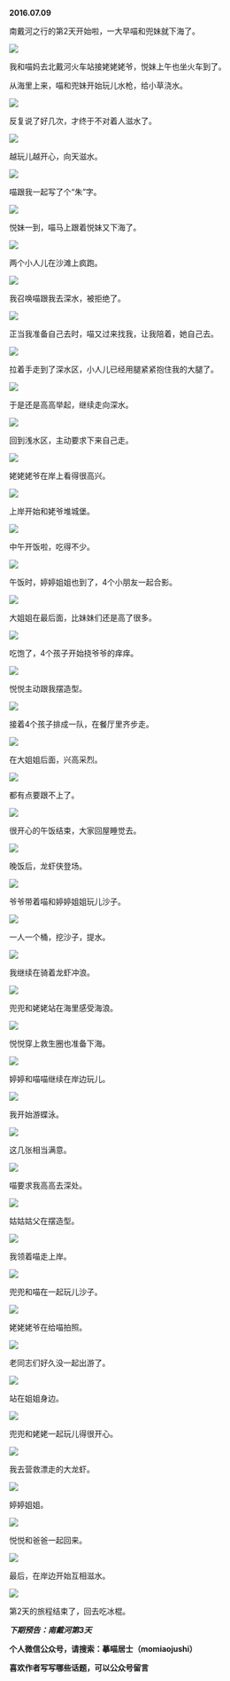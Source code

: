 
          
            
**2016.07.09**

南戴河之行的第2天开始啦，一大早喵和兜妹就下海了。




![](//upload-images.jianshu.io/upload_images/51001-da8157a2af535521.jpg)




我和喵妈去北戴河火车站接姥姥姥爷，悦妹上午也坐火车到了。

从海里上来，喵和兜妹开始玩儿水枪，给小草浇水。




![](//upload-images.jianshu.io/upload_images/51001-c87c9663fb3506a4.jpg)




反复说了好几次，才终于不对着人滋水了。




![](//upload-images.jianshu.io/upload_images/51001-ad505d8674646d84.jpg)




越玩儿越开心，向天滋水。




![](//upload-images.jianshu.io/upload_images/51001-4c79ea0271a8ca41.jpg)




喵跟我一起写了个“朱”字。




![](//upload-images.jianshu.io/upload_images/51001-c629639787e8876e.jpg)




悦妹一到，喵马上跟着悦妹又下海了。




![](//upload-images.jianshu.io/upload_images/51001-7dacf355ff4f32ef.jpg)




两个小人儿在沙滩上疯跑。




![](//upload-images.jianshu.io/upload_images/51001-91b7a9fed4fb51a3.jpg)




我召唤喵跟我去深水，被拒绝了。




![](//upload-images.jianshu.io/upload_images/51001-d17455d04240ecb5.jpg)




正当我准备自己去时，喵又过来找我，让我陪着，她自己去。




![](//upload-images.jianshu.io/upload_images/51001-0845593d33841193.jpg)




拉着手走到了深水区，小人儿已经用腿紧紧抱住我的大腿了。




![](//upload-images.jianshu.io/upload_images/51001-df335aa5c7e06209.jpg)




于是还是高高举起，继续走向深水。




![](//upload-images.jianshu.io/upload_images/51001-14f44011f4c4c526.jpg)




回到浅水区，主动要求下来自己走。




![](//upload-images.jianshu.io/upload_images/51001-829cee7274137fdc.jpg)




姥姥姥爷在岸上看得很高兴。




![](//upload-images.jianshu.io/upload_images/51001-aa358499c9c64db7.jpg)




上岸开始和姥爷堆城堡。




![](//upload-images.jianshu.io/upload_images/51001-8d43b5c5823ab1c9.jpg)




中午开饭啦，吃得不少。




![](//upload-images.jianshu.io/upload_images/51001-4fdafc799065de4d.jpg)




午饭时，婷婷姐姐也到了，4个小朋友一起合影。




![](//upload-images.jianshu.io/upload_images/51001-d42560960e1c6f37.jpg)




大姐姐在最后面，比妹妹们还是高了很多。




![](//upload-images.jianshu.io/upload_images/51001-2c1f01c18b065783.jpg)




吃饱了，4个孩子开始挠爷爷的痒痒。




![](//upload-images.jianshu.io/upload_images/51001-6619257dc5b7a831.jpg)




悦悦主动跟我摆造型。




![](//upload-images.jianshu.io/upload_images/51001-722ad51b4dc8c160.jpg)




接着4个孩子排成一队，在餐厅里齐步走。




![](//upload-images.jianshu.io/upload_images/51001-1eed6ff0ef1dd408.jpg)




在大姐姐后面，兴高采烈。




![](//upload-images.jianshu.io/upload_images/51001-f681d78212109362.jpg)




都有点要跟不上了。




![](//upload-images.jianshu.io/upload_images/51001-2e3462141585d0ab.jpg)




很开心的午饭结束，大家回屋睡觉去。




![](//upload-images.jianshu.io/upload_images/51001-27240fe4b70bc6a9.jpg)




晚饭后，龙虾侠登场。




![](//upload-images.jianshu.io/upload_images/51001-4a142c5cc0ef9a23.jpg)




爷爷带着喵和婷婷姐姐玩儿沙子。




![](//upload-images.jianshu.io/upload_images/51001-cb0c50921ff49f43.jpg)




一人一个桶，挖沙子，提水。




![](//upload-images.jianshu.io/upload_images/51001-05e6e07071f18c41.jpg)




我继续在骑着龙虾冲浪。




![](//upload-images.jianshu.io/upload_images/51001-8f6808856416273b.jpg)




兜兜和姥姥站在海里感受海浪。




![](//upload-images.jianshu.io/upload_images/51001-b332e1ffaecbf93f.jpg)




悦悦穿上救生圈也准备下海。




![](//upload-images.jianshu.io/upload_images/51001-1472877444dad7b7.jpg)




婷婷和喵喵继续在岸边玩儿。




![](//upload-images.jianshu.io/upload_images/51001-994ea1a1fc5d999c.jpg)




我开始游蝶泳。




![](//upload-images.jianshu.io/upload_images/51001-36fd723e3cbc87ac.jpg)




这几张相当满意。




![](//upload-images.jianshu.io/upload_images/51001-fe98986bedca63c8.jpg)




喵要求我高高去深处。




![](//upload-images.jianshu.io/upload_images/51001-7dba4e01dfef1da1.jpg)




姑姑姑父在摆造型。




![](//upload-images.jianshu.io/upload_images/51001-d790c730f54b7b64.jpg)




我领着喵走上岸。




![](//upload-images.jianshu.io/upload_images/51001-f4cf7ca0c79c3636.jpg)




兜兜和喵在一起玩儿沙子。




![](//upload-images.jianshu.io/upload_images/51001-98ce61392e43ce6f.jpg)




姥姥姥爷在给喵拍照。




![](//upload-images.jianshu.io/upload_images/51001-a7af13ee8d9b6900.jpg)




老同志们好久没一起出游了。




![](//upload-images.jianshu.io/upload_images/51001-340a8b3d14bc71bc.jpg)




站在姐姐身边。




![](//upload-images.jianshu.io/upload_images/51001-76b8bf2b011555a6.jpg)




兜兜和姥姥一起玩儿得很开心。




![](//upload-images.jianshu.io/upload_images/51001-dc9d51c9a2e99925.jpg)




我去营救漂走的大龙虾。




![](//upload-images.jianshu.io/upload_images/51001-d9ee5332528a410b.jpg)




婷婷姐姐。




![](//upload-images.jianshu.io/upload_images/51001-d87f87b19aa0a221.jpg)




悦悦和爸爸一起回来。




![](//upload-images.jianshu.io/upload_images/51001-b2b23fbf47ca179f.jpg)




最后，在岸边开始互相滋水。




![](//upload-images.jianshu.io/upload_images/51001-42f085633465bce7.jpg)




第2天的旅程结束了，回去吃冰棍。


***下期预告：南戴河第3天***


**个人微信公众号，请搜索：摹喵居士（momiaojushi）**

**喜欢作者写写哪些话题，可以公众号留言**

          
        
